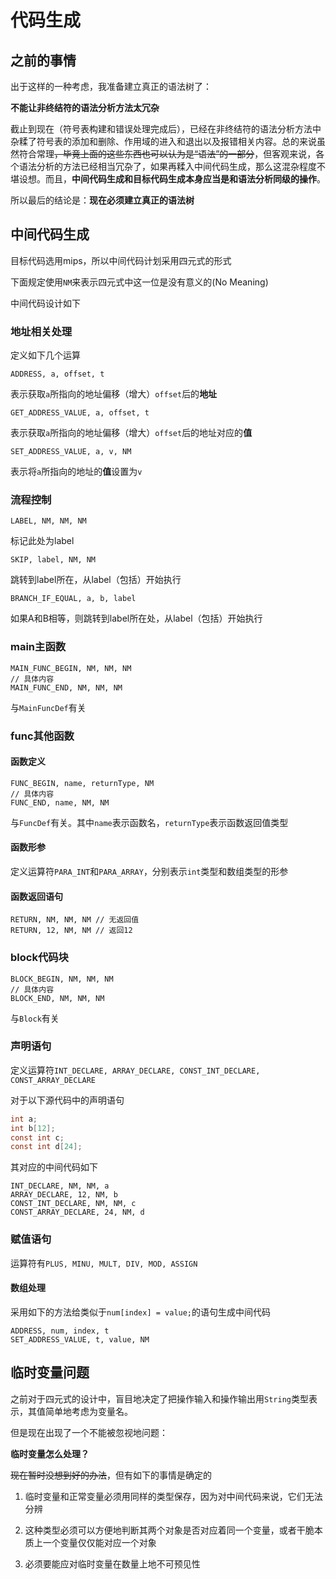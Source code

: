 # 代码生成

## 之前的事情

出于这样的一种考虑，我准备建立真正的语法树了：

**不能让非终结符的语法分析方法太冗杂**

截止到现在（符号表构建和错误处理完成后），已经在非终结符的语法分析方法中杂糅了符号表的添加和删除、作用域的进入和退出以及报错相关内容。总的来说虽然符合常理~~，毕竟上面的这些东西也可以认为是“语法”的一部分~~，但客观来说，各个语法分析的方法已经相当冗杂了，如果再糅入中间代码生成，那么这混杂程度不堪设想。而且，**中间代码生成和目标代码生成本身应当是和语法分析同级的操作**。

所以最后的结论是：**现在必须建立真正的语法树**

## 中间代码生成

目标代码选用mips，所以中间代码计划采用四元式的形式

下面规定使用`NM`来表示四元式中这一位是没有意义的(No Meaning)

中间代码设计如下

### 地址相关处理

定义如下几个运算

```textile
ADDRESS, a, offset, t
```

表示获取`a`所指向的地址偏移（增大）`offset`后的**地址**

```textile
GET_ADDRESS_VALUE, a, offset, t
```

表示获取`a`所指向的地址偏移（增大）`offset`后的地址对应的**值**

```textile
SET_ADDRESS_VALUE, a, v, NM
```

表示将`a`所指向的地址的**值**设置为`v`

### 流程控制

```textile
LABEL, NM, NM, NM
```

标记此处为label

```textile
SKIP, label, NM, NM
```

跳转到label所在，从label（包括）开始执行

```textile
BRANCH_IF_EQUAL, a, b, label
```

如果A和B相等，则跳转到label所在处，从label（包括）开始执行

### main主函数

```textile
MAIN_FUNC_BEGIN, NM, NM, NM
// 具体内容
MAIN_FUNC_END, NM, NM, NM
```

与`MainFuncDef`有关

### func其他函数

#### 函数定义

```textile
FUNC_BEGIN, name, returnType, NM
// 具体内容
FUNC_END, name, NM, NM
```

与`FuncDef`有关。其中`name`表示函数名，`returnType`表示函数返回值类型

#### 函数形参

定义运算符`PARA_INT`和`PARA_ARRAY`，分别表示`int`类型和数组类型的形参

#### 函数返回语句

```textile
RETURN, NM, NM, NM // 无返回值
RETURN, 12, NM, NM // 返回12
```

### block代码块

```textile
BLOCK_BEGIN, NM, NM, NM
// 具体内容
BLOCK_END, NM, NM, NM
```

与`Block`有关

### 声明语句

定义运算符`INT_DECLARE, ARRAY_DECLARE, CONST_INT_DECLARE, CONST_ARRAY_DECLARE`

对于以下源代码中的声明语句

```c
int a;
int b[12];
const int c;
const int d[24];
```

其对应的中间代码如下

```textile
INT_DECLARE, NM, NM, a
ARRAY_DECLARE, 12, NM, b
CONST_INT_DECLARE, NM, NM, c
CONST_ARRAY_DECLARE, 24, NM, d
```

### 赋值语句

运算符有`PLUS, MINU, MULT, DIV, MOD, ASSIGN`

#### 数组处理

采用如下的方法给类似于`num[index] = value;`的语句生成中间代码

```textile
ADDRESS, num, index, t
SET_ADDRESS_VALUE, t, value, NM
```

## 临时变量问题

之前对于四元式的设计中，盲目地决定了把操作输入和操作输出用`String`类型表示，其值简单地考虑为变量名。

但是现在出现了一个不能被忽视地问题：

**临时变量怎么处理？**

~~现在暂时没想到好的办法~~，但有如下的事情是确定的

1. 临时变量和正常变量必须用同样的类型保存，因为对中间代码来说，它们无法分辨

2. 这种类型必须可以方便地判断其两个对象是否对应着同一个变量，或者干脆本质上一个变量仅仅能对应一个对象

3. 必须要能应对临时变量在数量上地不可预见性
